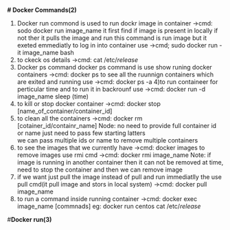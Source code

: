 **# Docker Commands(2)**
1) Docker run commond is used to run dockr image in container
  ->cmd: sodo docker run image_name
   it first find if image is present in locally if not ther it pulls the image and run
   this command is run image but it exeted emmediatly
   to log in into container use
  ->cmd; sudo docker run -it image_name bash
2) to ckeck os details
   ->cmd: cat /etc/*release*
3) Docker ps command
    docker ps command is use show runing docker containers
     ->cmd: docker ps
    to see all the ruunnign containers which are exited and running use
    ->cmd: docker ps -a
4)to run containeer for perticular time and to run it in backrounf use
    ->cmd: docker run -d image_name sleep (time)
5) to kill or stop docker container
   ->cmd: docker stop [name_of_container/container_id]
6) to clean all the containers
   ->cmd: docker rm [cotainer_id/containr_name]
   Node: no need to provide full container id or name just need to pass few  starting latters        
         we can pass multiple ids or name to remove multiple containers
7) to see the images that we currently have
   ->cmd: docker images
   to remove images use rmi cmd
   ->cmd: docker rmi image_name 
   Note: if image is running in another container then it can not be removed at time, need to stop the container and then we can remove image
8) if we want just pull the image instead of pull and run immediatlly the use pull cmd(it pull image and stors in local system)
   ->cmd: docker pull image_name
9) to run a command inside running container
    ->cmd: docker exec image_name [commnads]
     eg: docker run centos cat /etc/*release*

#**Docker run(3)**   
